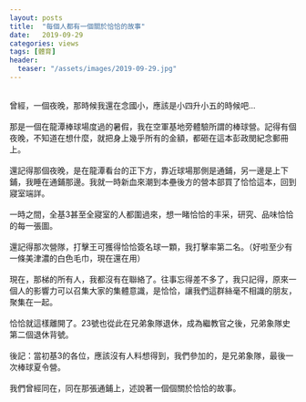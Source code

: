 ```yaml
---
layout: posts
title:  "每個人都有一個關於恰恰的故事"
date:   2019-09-29
categories: views
tags: [體育]
header: 
  teaser: "/assets/images/2019-09-29.jpg"
---
```

<br>
曾經，一個夜晚，那時候我還在念國小，應該是小四升小五的時候吧...<br><br>
那是一個在龍潭棒球場度過的暑假，我在空軍基地旁體驗所謂的棒球營。記得有個夜晚，不知道在想什麼，就把身上幾乎所有的金額，都砸在這本彭政閔紀念郵冊上。<br><br>
還記得那個夜晚，是在龍潭看台的正下方，靠近球場那側是通鋪，另一邊是上下鋪，我睡在通鋪那邊。我就一時新血來潮到本壘後方的營本部買了恰恰這本，回到寢室端詳。<br><br>
一時之間，全基3甚至全寢室的人都圍過來，想一睹恰恰的丰采，研究、品味恰恰的每一張圖。<br><br>
還記得那次營隊，打擊王可獲得恰恰簽名球一顆，我打擊率第二名。（好啦至少有一條美津濃的白色毛巾，現在還在用）<br><br>
現在，那梯的所有人，我都沒有在聯絡了。往事忘得差不多了，我只記得，原來一個人的影響力可以召集大家的集體意識，是恰恰，讓我們這群絲毫不相識的朋友，聚集在一起。<br><br>
恰恰就這樣離開了。23號也從此在兄弟象隊退休，成為繼教官之後，兄弟象隊史第二個退休背號。<br><br>
後記：當初基3的各位，應該沒有人料想得到，我們參加的，是兄弟象隊，最後一次棒球夏令營。<br><br>
我們曾經同在，同在那張通鋪上，述說著一個個關於恰恰的故事。<br><br>